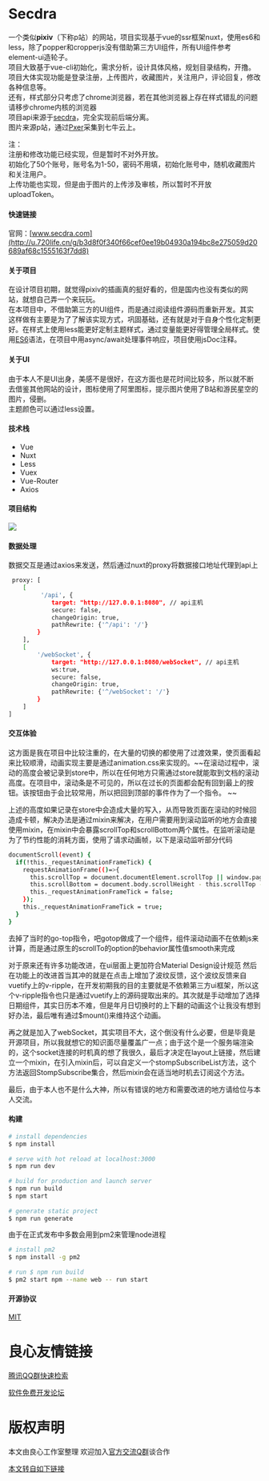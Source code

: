 
# Secdra  
一个类似**pixiv**（下称p站）的网站，项目实现基于vue的ssr框架nuxt，使用es6和less，除了popper和cropperjs没有借助第三方UI组件，所有UI组件参考element-ui造轮子。    
项目大致基于vue-cli初始化，需求分析，设计具体风格，规划目录结构，开撸。    
项目大体实现功能是登录注册，上传图片，收藏图片，关注用户，评论回复，修改各种信息等。    
还有，样式部分只考虑了chrome浏览器，若在其他浏览器上存在样式错乱的问题请移步chrome内核的浏览器  
项目api来源于[secdra](http://u.720life.cn/g/54145d0471d91890860f7f8463c03046b9fe4d20b280b53903d8098addb3752fc41ea365c0d8c96671805802748be074)，完全实现前后端分离。    
图片来源p站，通过[Pxer](http://u.720life.cn/g/54145d0471d91890860f7f8463c03046589849adb813d86d2bc6345d58957b55)采集到七牛云上。    
  
注：    
注册和修改功能已经实现，但是暂时不对外开放。  
初始化了50个账号，账号名为1-50，密码不用填，初始化账号中，随机收藏图片和关注用户。    
上传功能也实现，但是由于图片的上传涉及审核，所以暂时不开放uploadToken。    
#### 快速链接  
官网：[www.secdra.com](http://u.720life.cn/g/b3d8f0f340f66cef0ee19b04930a194bc8e275059d20689af68c1555163f7dd8)  
  
#### 关于项目  
在设计项目初期，就觉得pixiv的插画真的挺好看的，但是国内也没有类似的网站，就想自己弄一个来玩玩。  
在本项目中，不借助第三方的UI组件，而是通过阅读组件源码而重新开发。其实这样做有主要是为了了解该实现方式，巩固基础，还有就是对于自身个性化定制更好。在样式上使用less能更好定制主题样式，通过变量能更好得管理全局样式。使用[ES6](http://u.720life.cn/g/c7e32d8c72c7a7f0f5b5c90906d5840147fbfe912e3ee75f7d82e51ef33921c3)语法，在项目中用async/await处理事件响应，项目使用jsDoc注释。  
  
#### 关于UI  
由于本人不是UI出身，美感不是很好，在这方面也是花时间比较多，所以就不断去借鉴其他网站的设计，图标使用了阿里图标，提示图片使用了B站和游民星空的图片，侵删。  
主题颜色可以通过less设置。  
  
#### 技术栈  
 - Vue  
 - Nuxt  
 - Less  
 - Vuex  
 - Vue-Router  
 - Axios  
  
#### 项目结构  
![](https://github.com/JunJieFu/static-image/blob/master/secdra-web/catalog.png)  
  
#### 数据处理  
数据交互是通过axios来发送，然后通过nuxt的proxy将数据接口地址代理到api上  
``` bash 
 proxy: [      
	[    
		 '/api', {    
			target: "http://127.0.0.1:8080", // api主机    
		    secure: false,    
			changeOrigin: true,    
			pathRewrite: {'^/api': '/'}    
		}    
	],  
	[
		'/webSocket', { 
			target: "http://127.0.0.1:8080/webSocket", // api主机 
			ws:true, 
			secure: false, 
			changeOrigin: true, 
			pathRewrite: {'^/webSocket': '/'} 
		}
	] 
]  
``` 
#### 交互体验  
这方面是我在项目中比较注重的，在大量的切换的都使用了过渡效果，使页面看起来比较顺滑，动画实现主要是通过animation.css来实现的。~~在滚动过程中，滚动的高度会被记录到store中，所以在任何地方只需通过store就能取到文档的滚动高度。在项目中，滚动条是不可见的，所以在过长的页面都会配有回到最上的按钮。该按钮由于会比较常用，所以把回到顶部的事件作为了一个指令。  ~~

上述的高度如果记录在store中会造成大量的写入，从而导致页面在滚动的时候回造成卡顿，解决办法是通过mixin来解决，在用户需要用到滚动监听的地方会直接使用mixin，在mixin中会暴露scrollTop和scrollBottom两个属性。在监听滚动是为了节约性能的消耗方面，使用了请求动画帧，以下是滚动监听部分代码
``` bash 
documentScroll(event) {  
  if(!this._requestAnimationFrameTick) {  
    requestAnimationFrame(()=>{  
      this.scrollTop = document.documentElement.scrollTop || window.pageYOffset || document.body.scrollTop;  
      this.scrollBottom = document.body.scrollHeight - this.scrollTop - event.target.documentElement.clientHeight;  
      this._requestAnimationFrameTick = false;  
    });  
    this._requestAnimationFrameTick = true;  
  }  
}
```
去掉了当时的go-top指令，吧gotop做成了一个组件，组件滚动动画不在依赖js来计算，而是通过原生的scrollTo的option的behavior属性值smooth来完成

对于原来还有许多功能改进，在ui层面上更加符合Material Design设计规范
然后在功能上的改进首当其冲的就是在点击上增加了波纹反馈，这个波纹反馈来自vuetify上的v-ripple，在开发初期我的目的主要就是不依赖第三方ui框架，所以这个v-ripple指令也只是通过vuetify上的源码提取出来的。其次就是手动增加了选择日期组件，其实日历本不难，但是年月日切换时的上下翻的动画这个让我没有想到好办法，最后唯有通过$mount()来维持这个动画。

再之就是加入了webSocket，其实项目不大，这个倒没有什么必要，但是毕竟是开源项目，所以我就想它的知识面尽量覆盖广一点；由于这个是一个服务端渲染的，这个socket连接的时机真的想了我很久，最后才决定在layout上链接，然后建立一个mixin，在引入mixin后，可以自定义一个stompSubscribeList方法，这个方法返回StompSubscribe集合，然后mixin会在适当地时机去订阅这个方法。

最后，由于本人也不是什么大神，所以有错误的地方和需要改进的地方请给位与本人交流。

#### 构建  
``` bash  
# install dependencies  
$ npm install  
  
# serve with hot reload at localhost:3000  
$ npm run dev  
  
# build for production and launch server  
$ npm run build  
$ npm start  
  
# generate static project  
$ npm run generate  
```  
由于在正式发布中多数会用到pm2来管理node进程  
``` bash  
# install pm2  
$ npm install -g pm2  
  
# run $ npm run build  
$ pm2 start npm --name web -- run start  
```  
  
#### 开源协议  
[MIT](http://u.720life.cn/g/22e7b067064505b0b066921a690bc00f1d50276b811118d1c1385e5fc89962b82ba3402c9eeae31a4a3c9e7e77bdc483)



 # 良心友情链接

[腾讯QQ群快速检索](http://u.720life.cn/s/8cf73f7c)

[软件免费开发论坛](http://u.720life.cn/s/bbb01dc0)

# 版权声明 

本文由良心工作室整理 欢迎加入[官方交流Q群](https://u.720life.cn/s/f2316816)谈合作

[本文转自如下链接](http://u.720life.cn/g/2e71d0f0a5c601172267ba20d3a43c6e493a4789d0d25c0def97bf3bf94363e1b80bd987007ddfbc85575fbf06b0fdf389fb6a24002a1e027fe72a667d3a3fd3)